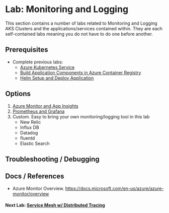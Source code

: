 # Lab: Monitoring and Logging

This section contains a number of labs related to Monitoring and Logging AKS Clusters and the applications/services contained within. They are each self-contained labs meaning you do not have to do one before another.

## Prerequisites

* Complete previous labs:
    * [Azure Kubernetes Service](../create-aks-cluster/README.md)
    * [Build Application Components in Azure Container Registry](../build-application/README.md)
    * [Helm Setup and Deploy Application](../helm-setup-deploy/README.md)

## Options

1. [Azure Monitor and App Insights](azure-monitor/README.md)
2. [Prometheus and Grafana](prometheus-grafana/README.md)
3. Custom. Easy to bring your own monitoring/logging tool in this lab
    * New Relic
    * Influx DB
    * Datadog
    * fluentd
    * Elastic Search

## Troubleshooting / Debugging


## Docs / References

* Azure Monitor Overview. https://docs.microsoft.com/en-us/azure/azure-monitor/overview 

#### Next Lab: [Service Mesh w/ Distributed Tracing](../servicemesh-tracing/README.md)
